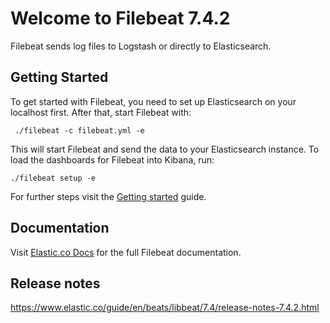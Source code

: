 # Welcome to Filebeat 7.4.2

Filebeat sends log files to Logstash or directly to Elasticsearch.

## Getting Started

To get started with Filebeat, you need to set up Elasticsearch on
your localhost first. After that, start Filebeat with:

     ./filebeat -c filebeat.yml -e

This will start Filebeat and send the data to your Elasticsearch
instance. To load the dashboards for Filebeat into Kibana, run:

    ./filebeat setup -e

For further steps visit the
[Getting started](https://www.elastic.co/guide/en/beats/filebeat/7.4/filebeat-getting-started.html) guide.

## Documentation

Visit [Elastic.co Docs](https://www.elastic.co/guide/en/beats/filebeat/7.4/index.html)
for the full Filebeat documentation.

## Release notes

https://www.elastic.co/guide/en/beats/libbeat/7.4/release-notes-7.4.2.html
